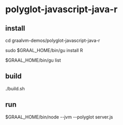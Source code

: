 
# polyglot-javascript-java-r

## install
cd graalvm-demos/polyglot-javascript-java-r

sudo $GRAAL_HOME/bin/gu install R

$GRAAL_HOME/bin/gu list

## build
./build.sh

## run
$GRAAL_HOME/bin/node --jvm --polyglot server.js
